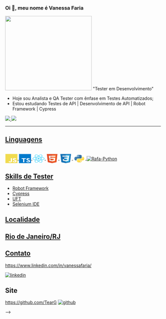 ### Oi 👋, meu nome é Vanessa Faria
<img src='https://upload.wikimedia.org/wikipedia/commons/0/01/Vanessa_braziliensis.jpg' height='240' width='280' >
"Tester em Desenvolvimento"

- Hoje sou Analista e QA Tester com ênfase em Testes Automatizados;
- Estou estudando Testes de API | Desenvolvimento de API | Robot Framework | Cypress

<div>
  <a href="https://github.com/TearG">
  <img height="180em" src="https://github-readme-stats.vercel.app/api?username=TearG&show_icons=true&theme=dracula&include_all_commits=true&count_private=true"/>
  <img height="180em" src="https://github-readme-stats.vercel.app/api/top-langs/?username=TearG&layout=compact&langs_count=7&theme=dracula"/>
</div>
 
------------------------------------------------------------
## Linguagens
  
 <div style="display: inline_block"><br>
  <img align="center" alt="Rafa-Js" height="30" width="40" src="https://raw.githubusercontent.com/devicons/devicon/master/icons/javascript/javascript-plain.svg">
  <img align="center" alt="Rafa-Ts" height="30" width="40" src="https://raw.githubusercontent.com/devicons/devicon/master/icons/typescript/typescript-plain.svg">
   <img align="center" alt="Rafa-React" height="30" width="40" src="https://raw.githubusercontent.com/devicons/devicon/master/icons/react/react-original.svg">
  <img align="center" alt="Rafa-HTML" height="30" width="40" src="https://raw.githubusercontent.com/devicons/devicon/master/icons/html5/html5-original.svg">
  <img align="center" alt="Rafa-CSS" height="30" width="40" src="https://raw.githubusercontent.com/devicons/devicon/master/icons/css3/css3-original.svg">
  <img align="center" alt="Rafa-Python" height="30" width="40" src="https://raw.githubusercontent.com/devicons/devicon/master/icons/python/python-original.svg">
  <img align="center" alt="Rafa-Python" height="30" width="40" src="https://cdn.jsdelivr.net/gh/devicons/devicon/icons/php/php-original.svg">
  </div>
  

## Skills de Tester
- Robot Framework
- Cypress
- UFT
- Selenium IDE

## Localidade

Rio de Janeiro/RJ
------------------------------------------------------------

## Contato

 https://www.linkedin.com/in/vanessafaria/ 
  
 [<img src='https://cdn.jsdelivr.net/npm/simple-icons@3.0.1/icons/linkedin.svg' alt='linkedin' height='40'>](https://www.linkedin.com/in/https://www.linkedin.com/in/vanessafaria//)  
## Site

 https://github.com/TearG 
[<img src='https://cdn.jsdelivr.net/npm/simple-icons@3.0.1/icons/github.svg' alt='github' height='40'>](https://github.com/https://github.com/TearG) 


-->
